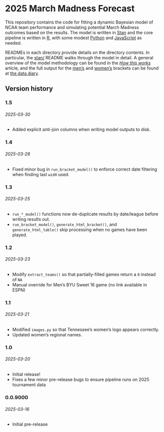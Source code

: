 
# 2025 March Madness Forecast

This repository contains the code for fitting a dynamic Bayesian model
of NCAA team performance and simulating potential March Madness outcomes
based on the results. The model is written in
[Stan](https://mc-stan.org/) and the core pipeline is written in
[R](https://www.r-project.org/), with some modest
[Python](https://www.python.org/) and
[JavaScript](https://www.javascript.com/) as needed.

READMEs in each directory provide details on the directory contents. In
particular, the [stan/](stan/) README walks through the model in detail.
A general overview of the model methodology can be found in the [*How
this
works*](https://www.thedatadiary.net/posts/2025-03-16-march-madness/)
article, and the full output for the
[men’s](https://www.thedatadiary.net/projects/2025-march-madness/mens)
and
[women’s](https://www.thedatadiary.net/projects/2025-march-madness/womens)
brackets can be found at [the data
diary](https://www.thedatadiary.net/).

## Version history

### 1.5

###### 2025-03-30

- Added explicit anti-join columns when writing model outputs to disk.

### 1.4

###### 2025-03-28

- Fixed minor bug in `run_bracket_model()` to enforce correct date
  filtering when finding last `wid0` used.

### 1.3

###### 2025-03-25

- `run_*_model()` functions now de-duplicate results by date/league
  before writing results out.
- `run_bracket_model()`, `generate_html_bracket()`, and
  `generate_html_table()` skip processing when no games have been
  played.

### 1.2

###### 2025-03-23

- Modify `extract_teams()` so that partially-filled games return a `0`
  instead of `NA`
- Manual override for Men’s BYU Sweet 16 game (no link available in
  ESPN)

### 1.1

###### 2025-03-21

- Modified `images.py` so that Tennessee’s women’s logo appears
  correctly.
- Updated women’s regional names.

### 1.0

###### 2025-03-20

- Initial release!
- Fixes a few minor pre-release bugs to ensure pipeline runs on 2025
  tournament data

### 0.0.9000

###### 2025-03-16

- Initial pre-release

